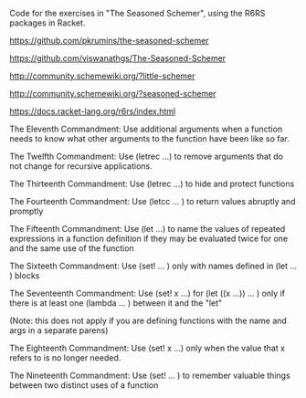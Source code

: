 Code for the exercises in "The Seasoned Schemer", using the R6RS packages in Racket.    

https://github.com/pkrumins/the-seasoned-schemer

https://github.com/viswanathgs/The-Seasoned-Schemer

http://community.schemewiki.org/?little-schemer

http://community.schemewiki.org/?seasoned-schemer

https://docs.racket-lang.org/r6rs/index.html

The Eleventh Commandment: Use additional arguments when a function needs to know what other arguments to the function have been like so far.   

The Twelfth Commandment: Use (letrec ...) to remove arguments that do not change for recursive applications.

The Thirteenth Commandment: Use (letrec ...) to hide and protect functions

The Fourteenth Commandment: Use (letcc ... ) to return values abruptly and promptly

The Fifteenth Commandment: Use (let ...) to name the values of repeated
expressions in a function definition if they may be evaluated twice
for one and the same use of the function

The Sixteeth Commandment: Use (set! ... ) only with names defined in (let ... ) blocks

The Seventeenth Commandment: Use (set! x ...) for (let ((x ...)) ... )
only if there is at least one (lambda ... ) between it and the "let"

(Note: this does not apply if you are defining functions with the name and args in a separate parens)

The Eighteenth Commandment: Use (set! x ...) only when the value that x
refers to is no longer needed.

The Nineteenth Commandment: Use (set! ... ) to remember valuable things
between two distinct uses of a function


